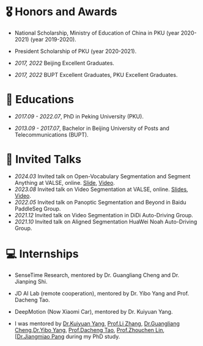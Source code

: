 # 🎖 Honors and Awards

- National Scholarship, Ministry of Education of China in PKU (year 2020-2021) (year 2019-2020).

- President Scholarship of PKU (year 2020-2021).

- *2017, 2022* Beijing Excellent Graduates.

- *2017, 2022* BUPT Excellent Graduates, PKU Excellent Graduates.

[//]: # (- *2021.11* Winner of Segmenting and Tracking Every Point and Pixel: 6th Workshop on [ICCV-2021]&#40;https://motchallenge.net/workshops/bmtt2021/&#41; Track2 &#40;Project Leader and First Author&#41;.)

[//]: # ()

# 📖 Educations

- *2017.09 - 2022.07*, PhD in Peking University (PKU).

- *2013.09 - 2017.07*, Bachelor in Beijing University of Posts and Telecommunications (BUPT).


# 💬 Invited Talks
- *2024.03* Invited talk on Open-Vocabulary Segmentation and Segment Anything at VALSE, online. [Slide](../../project/paper_local/xiangtai_valse_talk_3_20_2024.pdf), [Video](https://www.bilibili.com/video/BV1PZ421b7U7/?spm_id_from=333.337.search-card.all.click&vd_source=6bb672e5bcff6f43a998d1ba30743967).
- *2023.08* Invited talk on Video Segmentation at VALSE, online. [Slides](../../project/paper_local/talk-valse-8-30-2023.pdf), [Video](https://www.bilibili.com/video/BV1Ku411u741/?spm_id_from=333.337.search-card.all.click&vd_source=6bb672e5bcff6f43a998d1ba30743967).
- *2022.05* Invited talk on Panoptic Segmentation and Beyond in Baidu PaddleSeg Group.
- *2021.12* Invited talk on Video Segmentation in DiDi Auto-Driving Group.
- *2021.10* Invited talk on Aligned Segmentation HuaWei Noah Auto-Driving Group.


# 💻 Internships

- SenseTime Research, mentored by Dr. Guangliang Cheng and Dr. Jianping Shi.

- JD AI Lab (remote cooperation), mentored by Dr. Yibo Yang and Prof. Dacheng Tao.

- DeepMotion (Now Xiaomi Car), mentored by Dr. Kuiyuan Yang.

- I was mentored by [Dr.Kuiyuan Yang](https://scholar.google.com/citations?user=g2gAY_0AAAAJ&hl=zh-CN), [Prof.Li Zhang](http://www.robots.ox.ac.uk/~lz/), [Dr.Guangliang Cheng](https://scholar.google.com/citations?user=FToOC-wAAAAJ&hl=zh-CN),[Dr.Yibo Yang](https://iboing.github.io/), [Prof.Dacheng Tao](https://scholar.google.com/citations?user=RwlJNLcAAAAJ&hl=zh-CN), [Prof.Zhouchen Lin](https://zhouchenlin.github.io/), [[Dr.Jiangmiao Pang](https://oceanpang.github.io/) during my PhD study.